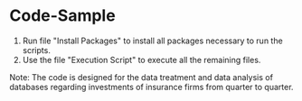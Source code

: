 # Code-Sample
1. Run file "Install Packages" to install all packages necessary to run the scripts.
2. Use the file "Execution Script" to execute all the remaining files.

Note: The code is designed for the data treatment and data analysis of databases regarding investments of insurance firms from quarter to quarter.
